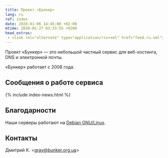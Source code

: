 ```yaml
---
title: Проект «Бункер»
lang: ru
ref: index
date: 2020-01-06 14:45:00 +02:00
mtime: 2020-02-27 03:33:55 +0200
head_extras:
 - <link rel="alternate" type="application/rss+xml" href="feed.ru.xml">
---
```

Проект «Бункер» — это небольшой частный сервис для веб-хостинга,
DNS и электронной почты.

«Бункер» работает с 2008 года.


Сообщения о работе сервиса
--------------------------

{% include index-news.html %}


Благодарности
-------------

Наши серверы работают на [Debian GNU/Linux][1].


Контакты
--------

<p itemscope itemtype="http://schema.org/Person">
  <span itemprop="name">Дмитрий К.</span>
  &lt;<a href="mailto:%22Дмитрий%20К.%22%20%3cgray@bunker.org.ua%3e"
    class="mail" itemprop="email">gray@bunker.org.ua</a>&gt;
</p>

[1]: https://www.debian.org/index.ru.html
